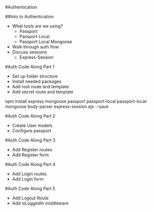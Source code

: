 #Authentication

##Into to Authentication
* What tools are we using?
    * Passport
    * Passport Local
    * Passport Local Mongoose
* Walk through auth flow
* Discuss sessions
    * Express-Session   

#Auth Code Along Part 1
* Set up folder structure
* Install needed packages
* Add root route and template
* Add secret route and template

npm install express mongoose passport passport-local passport-local-mongoose body-parser express-session ejs --save

#Auth Code Along Part 2
* Create User models
* Configure passport

#Auth Code Along Part 3
* Add Register routes
* Add Register form

#Auth Code Along Part 4
* Add Login routes
* Add Login form

#Auth Code Along Part 5
* Add Logout Route
* Add isLoggedIn middleware